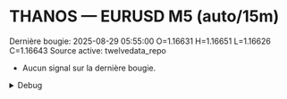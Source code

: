 # THANOS — EURUSD M5 (auto/15m)
Dernière bougie: 2025-08-29 05:55:00  O=1.16631  H=1.16651  L=1.16626  C=1.16643
Source active: twelvedata_repo

- Aucun signal sur la dernière bougie.

<details><summary>Debug</summary>

- TD_API_KEY manquant.

</details>